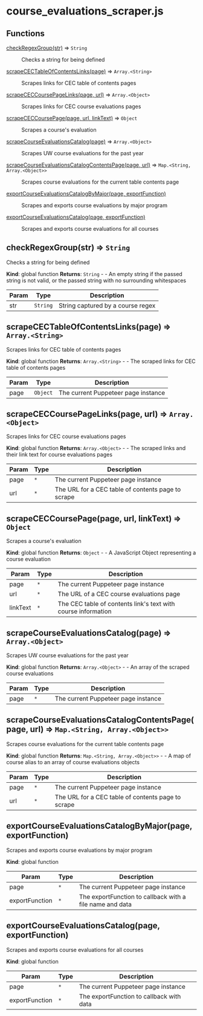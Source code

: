 # course_evaluations_scraper.js

## Functions

<dl>
<dt><a href="#checkRegexGroup">checkRegexGroup(str)</a> ⇒ <code>String</code></dt>
<dd><p>Checks a string for being defined</p>
</dd>
<dt><a href="#scrapeCECTableOfContentsLinks">scrapeCECTableOfContentsLinks(page)</a> ⇒ <code>Array.&lt;String&gt;</code></dt>
<dd><p>Scrapes links for CEC table of contents pages</p>
</dd>
<dt><a href="#scrapeCECCoursePageLinks">scrapeCECCoursePageLinks(page, url)</a> ⇒ <code>Array.&lt;Object&gt;</code></dt>
<dd><p>Scrapes links for CEC course evaluations pages</p>
</dd>
<dt><a href="#scrapeCECCoursePage">scrapeCECCoursePage(page, url, linkText)</a> ⇒ <code>Object</code></dt>
<dd><p>Scrapes a course&#39;s evaluation</p>
</dd>
<dt><a href="#scrapeCourseEvaluationsCatalog">scrapeCourseEvaluationsCatalog(page)</a> ⇒ <code>Array.&lt;Object&gt;</code></dt><dd><p>Scrapes UW course evaluations for the past year</p>
</dd>
<dt><a href="#scrapeCourseEvaluationsCatalogContentsPage">scrapeCourseEvaluationsCatalogContentsPage(page, url)</a> ⇒ <code>Map.&lt;String, Array.&lt;Object&gt;&gt;</code></dt>
<dd><p>Scrapes course evaluations for the current table contents page</p>
</dd>
<dt><a href="#exportCourseEvaluationsCatalogByMajor">exportCourseEvaluationsCatalogByMajor(page, exportFunction)</a></dt>
<dd><p>Scrapes and exports course evaluations by major program</p>
</dd>
<dt><a href="#exportCourseEvaluationsCatalog">exportCourseEvaluationsCatalog(page, exportFunction)</a></dt>
<dd><p>Scrapes and exports course evaluations for all courses</p>
</dd>
</dl>

<a name="checkRegexGroup"></a>

## checkRegexGroup(str) ⇒ <code>String</code>
Checks a string for being defined

**Kind**: global function
**Returns**: <code>String</code> - - An empty string if the passed string is not valid, or the passed string with no surrounding whitespaces

| Param | Type | Description |
| --- | --- | --- |
| str | <code>String</code> | String captured by a course regex |

<a name="scrapeCECTableOfContentsLinks"></a>

## scrapeCECTableOfContentsLinks(page) ⇒ <code>Array.&lt;String&gt;</code>
Scrapes links for CEC table of contents pages

**Kind**: global function
**Returns**: <code>Array.&lt;String&gt;</code> - - The scraped links for CEC table of contents pages

| Param | Type | Description |
| --- | --- | --- |
| page | <code>Object</code> | The current Puppeteer page instance |

<a name="scrapeCECCoursePageLinks"></a>

## scrapeCECCoursePageLinks(page, url) ⇒ <code>Array.&lt;Object&gt;</code>
Scrapes links for CEC course evaluations pages

**Kind**: global function
**Returns**: <code>Array.&lt;Object&gt;</code> - - The scraped links and their link text for course evaluations pages

| Param | Type | Description |
| --- | --- | --- |
| page | <code>\*</code> | The current Puppeteer page instance |
| url | <code>\*</code> | The URL for a CEC table of contents page to scrape |

<a name="scrapeCECCoursePage"></a>

## scrapeCECCoursePage(page, url, linkText) ⇒ <code>Object</code>
Scrapes a course's evaluation

**Kind**: global function
**Returns**: <code>Object</code> - - A JavaScript Object representing a course evaluation

| Param | Type | Description |
| --- | --- | --- |
| page | <code>\*</code> | The current Puppeteer page instance |
| url | <code>\*</code> | The URL of a CEC course evaluations page |
| linkText | <code>\*</code> | The CEC table of contents link's text with course information |

<a name="scrapeCourseEvaluationsCatalog"></a>

## scrapeCourseEvaluationsCatalog(page) ⇒ <code>Array.&lt;Object&gt;</code>
Scrapes UW course evaluations for the past year

**Kind**: global function
**Returns**: <code>Array.&lt;Object&gt;</code> - - An array of the scraped course evaluations

| Param | Type | Description |
| --- | --- | --- |
| page | <code>\*</code> | The current Puppeteer page instance |

<a name="scrapeCourseEvaluationsCatalogContentsPage"></a>

## scrapeCourseEvaluationsCatalogContentsPage(page, url) ⇒ <code>Map.&lt;String, Array.&lt;Object&gt;&gt;</code>
Scrapes course evaluations for the current table contents page

**Kind**: global function
**Returns**: <code>Map.&lt;String, Array.&lt;Object&gt;&gt;</code> - - A map of course alias to an array of course evaluations
objects

| Param | Type | Description |
| --- | --- | --- |
| page | <code>\*</code> | The current Puppeteer page instance |
| url | <code>\*</code> | The URL for a CEC table of contents page to scrape |

<a name="exportCourseEvaluationsCatalogByMajor"></a>

## exportCourseEvaluationsCatalogByMajor(page, exportFunction)
Scrapes and exports course evaluations by major program

**Kind**: global function

| Param | Type | Description |
| --- | --- | --- |
| page | <code>\*</code> | The current Puppeteer page instance |
| exportFunction | <code>\*</code> | The exportFunction to callback with a file name and data |

<a name="exportCourseEvaluationsCatalog"></a>

## exportCourseEvaluationsCatalog(page, exportFunction)
Scrapes and exports course evaluations for all courses

**Kind**: global function

| Param | Type | Description |
| --- | --- | --- |
| page | <code>\*</code> | The current Puppeteer page instance |
| exportFunction | <code>\*</code> | The exportFunction to callback with data |